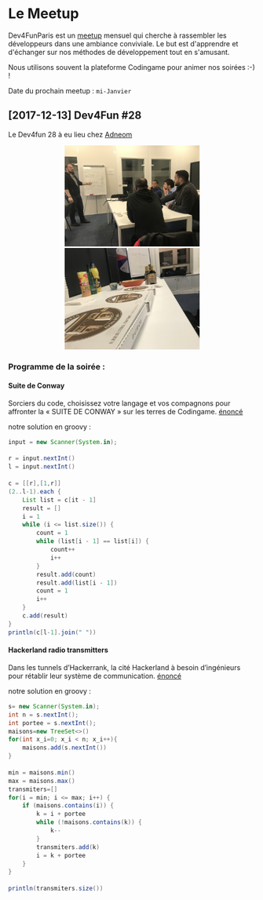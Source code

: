 Le Meetup
============

Dev4FunParis est un [meetup](https://www.meetup.com/fr-FR/Dev4Fun-Paris/) mensuel qui cherche à rassembler les développeurs dans une ambiance conviviale. Le but est d'apprendre et d'échanger sur nos méthodes de développement tout en s'amusant. 

Nous utilisons souvent la plateforme Codingame pour animer nos soirées :-) !

Date du prochain meetup : `mi-Janvier`

[2017-12-13] Dev4Fun #28
------------------------

Le Dev4fun 28 à eu lieu chez [Adneom](https://www.adneom.com/fr)

<p align="center"><img src="dev4fun_28/dev4fun28-1.jpg" width="275">   <img src="dev4fun_28/dev4fun28-2.jpg" width="275"></p>


### Programme de la soirée : 

#### Suite de Conway
Sorciers du code, choisissez votre langage et vos compagnons pour affronter la « SUITE DE CONWAY » sur les terres de Codingame.
[énoncé](https://www.codingame.com/training/medium/conway-sequence)

notre solution en groovy : 

```groovy
input = new Scanner(System.in);

r = input.nextInt()
l = input.nextInt()

c = [[r],[1,r]]
(2..l-1).each {
    List list = c[it - 1]
    result = []
    i = 1
    while (i <= list.size()) {
        count = 1
        while (list[i - 1] == list[i]) {
            count++
            i++
        }
        result.add(count)
        result.add(list[i - 1])
        count = 1
        i++
    }
    c.add(result)
}
println(c[l-1].join(" "))
```

#### Hackerland radio transmitters
Dans les tunnels d’Hackerrank, la cité Hackerland à besoin d’ingénieurs pour rétablir leur système de communication.
[énoncé](https://www.hackerrank.com/challenges/hackerland-radio-transmitters/problem)

notre solution en groovy : 

```groovy
s= new Scanner(System.in);
int n = s.nextInt();
int portee = s.nextInt();
maisons=new TreeSet<>()
for(int x_i=0; x_i < n; x_i++){
    maisons.add(s.nextInt())
}

min = maisons.min()
max = maisons.max()
transmiters=[]
for(i = min; i <= max; i++) {
    if (maisons.contains(i)) {
        k = i + portee
        while (!maisons.contains(k)) {
            k--
        }
        transmiters.add(k)
        i = k + portee
    }
}

println(transmiters.size())
```
